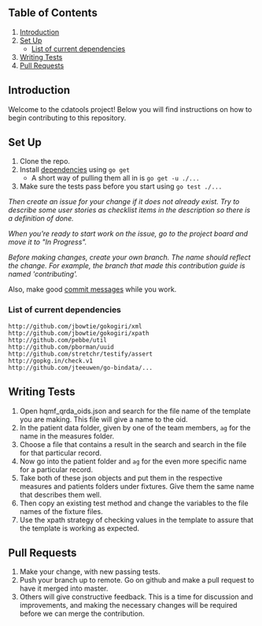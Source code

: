 ## Table of Contents
1. [Introduction](#introduction)
1. [Set Up](#set-up)
    - [List of current dependencies](#list-of-current-dependencies)
1. [Writing Tests](#writing-tests)
1. [Pull Requests](#pull-requests)

## Introduction

Welcome to the cdatools project! Below you will find instructions
on how to begin contributing to this repository.

## Set Up
1. Clone the repo.
1. Install [dependencies](#list-of-current-dependencies) using `go get`
    - A short way of pulling them all in is `go get -u ./...`
1. Make sure the tests pass before you start using `go test ./...`

_Then create an issue for your change if it does not already exist. Try to describe some user stories as checklist items in the description so there is a definition of done._

_When you're ready to start work on the issue, go to the project board and move it to "In Progress"._

_Before making changes, create your own branch. The name should reflect the change. For example, the branch that made this contribution guide is named 'contributing'._

Also, make good [commit messages](http://tbaggery.com/2008/04/19/a-note-about-git-commit-messages.html) while you work.

### List of current dependencies
```
http://github.com/jbowtie/gokogiri/xml
http://github.com/jbowtie/gokogiri/xpath
http://github.com/pebbe/util
http://github.com/pborman/uuid
http://github.com/stretchr/testify/assert
http://gopkg.in/check.v1
http://github.com/jteeuwen/go-bindata/...
```

## Writing Tests
1. Open hqmf\_qrda\_oids.json and search for the file name of the template you are making. This file will give a name to the oid.
1. In the patient data folder, given by one of the team members, `ag` for the name in the measures folder.
1. Choose a file that contains a result in the search and search in the file for that particular record.
1. Now go into the patient folder and `ag` for the even more specific name for a particular record.
1. Take both of these json objects and put them in the respective measures and patients folders under fixtures. Give them the same name that describes them well.
1. Then copy an existing test method and change the variables to the file names of the fixture files.
1. Use the xpath strategy of checking values in the template to assure that the template is working as expected.

## Pull Requests
1. Make your change, with new passing tests.
1. Push your branch up to remote. Go on github and make a pull request to have it merged into master.
1. Others will give constructive feedback. This is a time for discussion and improvements, and making the necessary changes will be required before we can merge the contribution.